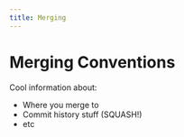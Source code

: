 ```yaml
---
title: Merging
---
```


# Merging Conventions

Cool information about:
* Where you merge to
* Commit history stuff (SQUASH!)
* etc 
